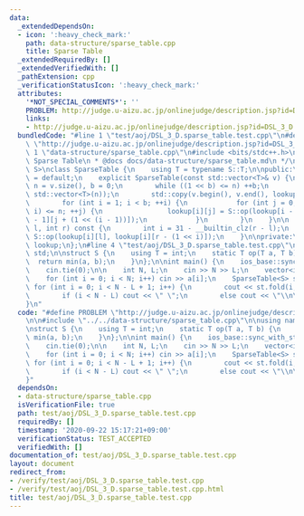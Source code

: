 ```yaml
---
data:
  _extendedDependsOn:
  - icon: ':heavy_check_mark:'
    path: data-structure/sparse_table.cpp
    title: Sparse Table
  _extendedRequiredBy: []
  _extendedVerifiedWith: []
  _pathExtension: cpp
  _verificationStatusIcon: ':heavy_check_mark:'
  attributes:
    '*NOT_SPECIAL_COMMENTS*': ''
    PROBLEM: http://judge.u-aizu.ac.jp/onlinejudge/description.jsp?id=DSL_3_D
    links:
    - http://judge.u-aizu.ac.jp/onlinejudge/description.jsp?id=DSL_3_D
  bundledCode: "#line 1 \"test/aoj/DSL_3_D.sparse_table.test.cpp\"\n#define PROBLEM\
    \ \"http://judge.u-aizu.ac.jp/onlinejudge/description.jsp?id=DSL_3_D\"\n\n#line\
    \ 1 \"data-structure/sparse_table.cpp\"\n#include <bits/stdc++.h>\n\n/*\n * @brief\
    \ Sparse Table\n * @docs docs/data-structure/sparse_table.md\n */\ntemplate <typename\
    \ S>\nclass SparseTable {\n    using T = typename S::T;\n\npublic:\n    SparseTable()\
    \ = default;\n    explicit SparseTable(const std::vector<T>& v) {\n        int\
    \ n = v.size(), b = 0;\n        while ((1 << b) <= n) ++b;\n        lookup.resize(b,\
    \ std::vector<T>(n));\n        std::copy(v.begin(), v.end(), lookup[0].begin());\n\
    \        for (int i = 1; i < b; ++i) {\n            for (int j = 0; j + (1 <<\
    \ i) <= n; ++j) {\n                lookup[i][j] = S::op(lookup[i - 1][j], lookup[i\
    \ - 1][j + (1 << (i - 1))]);\n            }\n        }\n    }\n\n    T fold(int\
    \ l, int r) const {\n        int i = 31 - __builtin_clz(r - l);\n        return\
    \ S::op(lookup[i][l], lookup[i][r - (1 << i)]);\n    }\n\nprivate:\n    std::vector<std::vector<T>>\
    \ lookup;\n};\n#line 4 \"test/aoj/DSL_3_D.sparse_table.test.cpp\"\n\nusing namespace\
    \ std;\n\nstruct S {\n    using T = int;\n    static T op(T a, T b) {\n      \
    \  return min(a, b);\n    }\n};\n\nint main() {\n    ios_base::sync_with_stdio(false);\n\
    \    cin.tie(0);\n\n    int N, L;\n    cin >> N >> L;\n    vector<int> a(N);\n\
    \    for (int i = 0; i < N; i++) cin >> a[i];\n    SparseTable<S> st(a);\n   \
    \ for (int i = 0; i < N - L + 1; i++) {\n        cout << st.fold(i, i + L);\n\
    \        if (i < N - L) cout << \" \";\n        else cout << \"\\n\";\n    }\n\
    }\n"
  code: "#define PROBLEM \"http://judge.u-aizu.ac.jp/onlinejudge/description.jsp?id=DSL_3_D\"\
    \n\n#include \"../../data-structure/sparse_table.cpp\"\n\nusing namespace std;\n\
    \nstruct S {\n    using T = int;\n    static T op(T a, T b) {\n        return\
    \ min(a, b);\n    }\n};\n\nint main() {\n    ios_base::sync_with_stdio(false);\n\
    \    cin.tie(0);\n\n    int N, L;\n    cin >> N >> L;\n    vector<int> a(N);\n\
    \    for (int i = 0; i < N; i++) cin >> a[i];\n    SparseTable<S> st(a);\n   \
    \ for (int i = 0; i < N - L + 1; i++) {\n        cout << st.fold(i, i + L);\n\
    \        if (i < N - L) cout << \" \";\n        else cout << \"\\n\";\n    }\n\
    }"
  dependsOn:
  - data-structure/sparse_table.cpp
  isVerificationFile: true
  path: test/aoj/DSL_3_D.sparse_table.test.cpp
  requiredBy: []
  timestamp: '2020-09-22 15:17:21+09:00'
  verificationStatus: TEST_ACCEPTED
  verifiedWith: []
documentation_of: test/aoj/DSL_3_D.sparse_table.test.cpp
layout: document
redirect_from:
- /verify/test/aoj/DSL_3_D.sparse_table.test.cpp
- /verify/test/aoj/DSL_3_D.sparse_table.test.cpp.html
title: test/aoj/DSL_3_D.sparse_table.test.cpp
---
```

